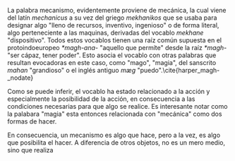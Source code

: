 La palabra mecanismo, evidentemente proviene de mecánica, la cual viene del latín *mechanicus* a su vez del griego *mekhanikos* que se usaba para designar algo "lleno de recursos, inventivo, ingenioso" o de forma literal, algo perteneciente a las maquinas, derivadas del vocablo *mekhane* "dispositivo". Todos estos vocablos tienen una raíz común supuesta en el protoindoeuropeo *\*magh-ana-* "aquello que permíte" desde la raíz *\*magh-* "ser cápaz, tener poder". Esto asocia el vocablo con otras palabras que resultan evocadoras en este caso, como "mago", "magia", del sanscrito *mahan* "grandioso" o el inglés antiguo *mæg* "puedo".\cite{harper_magh-_nodate}

Como se puede inferir, el vocablo ha estado relacionado a la acción y especialmente la posibilidad de la acción, en consecuencia a las condiciones necesarias para que algo se realice. Es interesante notar como la palabara "magia" esta entonces relacionada con "mecánica" como dos formas de hacer.

En consecuencia, un mecanismo es algo que hace, pero a la vez, es algo que posibilita el hacer. A diferencia de otros objetos, no es un mero medio, sino que realiza 